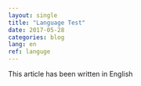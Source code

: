 ```yaml
---
layout: single
title: "Language Test"
date: 2017-05-28
categories: blog
lang: en
ref: languge
---
```


This article has been written in English